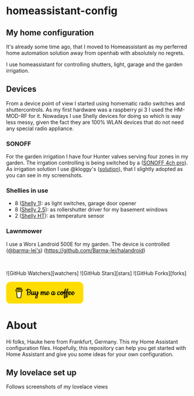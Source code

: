 # homeassistant-config

## My home configuration 
It's already some time ago, that I moved to Homeassistant as my perferred home automation solution away from openhab with absolutely no regrets.

I use homeassistant for controlling shutters, light, garage and the garden irrigation.

## Devices
From a device point of view I started using homematic radio switches and shuttercontrols. As my first hardware was a raspberry pi 3 I used the HM-MOD-RF for it. 
Nowadays I use Shelly devices for doing so which is way less messy, given the fact they are 100% WLAN devices that do not need any special radio appliance.

### SONOFF
For the garden irrigation I have four Hunter valves serving four zones in my garden. The irrgation controlling is being switched by a ([SONOFF 4ch pro](https://sonoff.tech/product/diy-smart-switch/4chr3-4chpror3/)). As irrigation solution I use @kloggy's  ([solution](https://github.com/kloggy/HA-Irrigation-Version2)), that I slightly adopted as you can see in my screenshots.

### Shellies in use
- 8 ([Shelly 1](https://shelly.cloud/products/shelly-1-smart-home-automation-relay/)): as light switches, garage door opener
- 8 ([Shelly 2.5](https://shelly.cloud/products/shelly-25-smart-home-automation-relay/)): as rollershutter driver for my basement windows
- 2 ([Shelly HT](https://shelly.cloud/products/shelly-humidity-temperature-smart-home-automation-sensor/)): as temperature sensor


### Lawnmower
I use a Worx Landroid 500E for my garden. The device is controlled ([@barma-lej's](https://github.com/Barma-lej/halandroid/commits?author=Barma-lej)) (https://github.com/Barma-lej/halandroid)


<br />

![GitHub Watchers][watchers]
![GitHub Stars][stars]
![GitHub Forks][forks]
<br />


![Buy me a coffee](/image/bmc.png "Buy me a coffee MC")



# About

Hi folks, Hauke here from Frankfurt, Germany. This my Home Assistant configuration files. 
Hopefully, this repository can help you get started with Home Assistant and give you some ideas for your own configuration.


## My lovelace set up
Follows screenshots of my lovelace views





